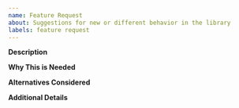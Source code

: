 ```yaml
---
name: Feature Request
about: Suggestions for new or different behavior in the library
labels: feature request
---
```


<!--
  Based on a feature request template from the Discord API documentation.
-->

<!--
  Before opening a new issue, please search existing issues:  https://github.com/Remora/Remora.StateMachine/issues
-->

**Description**

<!--
  Provide a clear and concise description of what the feature request is.
-->

**Why This is Needed**

<!--
  Provide a clear and concise explanation of what problem this solves for you.
-->

**Alternatives Considered**

<!--
  There's usually more than one way to solve a problem. What are some other alternatives you've considered, if any?
-->

**Additional Details**

<!--
  Is there anything else you can add about this feature request?
-->

